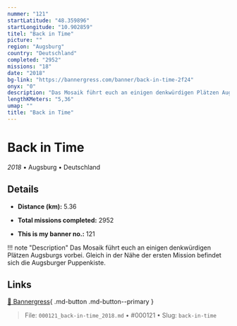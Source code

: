 ```yaml
---
nummer: "121"
startLatitude: "48.359896"
startLongitude: "10.902859"
titel: "Back in Time"
picture: ""
region: "Augsburg"
country: "Deutschland"
completed: "2952"
missions: "18"
date: "2018"
bg-link: "https://bannergress.com/banner/back-in-time-2f24"
onyx: "0"
description: "Das Mosaik führt euch an einigen denkwürdigen Plätzen Augsburgs vorbei. Gleich in der  Nähe der ersten Mission befindet sich die Augsburger Puppenkiste."
lengthKMeters: "5,36"
umap: ""
title: "Back in Time"
---
```

# Back in Time

*2018* • Augsburg • Deutschland



## Details
- **Distance (km):** 5.36

- **Total missions completed:** 2952
- **This is my banner no.:** 121


!!! note "Description"
    Das Mosaik führt euch an einigen denkwürdigen Plätzen Augsburgs vorbei. Gleich in der  Nähe der ersten Mission befindet sich die Augsburger Puppenkiste.



## Links
[🔗 Bannergress](https://bannergress.com/banner/back-in-time-2f24){ .md-button .md-button--primary }



> File: `000121_back-in-time_2018.md` • #000121 • Slug: `back-in-time`
